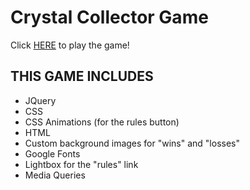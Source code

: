 # Crystal Collector Game

Click <a href="https://ladymarish.github.io/week-4-game/">HERE</a> to play the game!

## THIS GAME INCLUDES ##

- JQuery
- CSS
- CSS Animations (for the rules button)
- HTML
- Custom background images for "wins" and "losses"
- Google Fonts
- Lightbox for the "rules" link
- Media Queries
